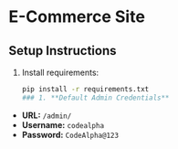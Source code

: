 # E-Commerce Site
## Setup Instructions
1. Install requirements:
   ```bash
   pip install -r requirements.txt
   ### 1. **Default Admin Credentials**  
- **URL:** `/admin/`
- **Username:** `codealpha`
- **Password:** `CodeAlpha@123`  
